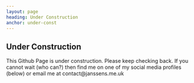 ```yaml
---
layout: page
heading: Under Construction
anchor: under-const
---
```


<section>
    <h2>Under Construction</h2>
    <p>This Github Page is under construction. Please keep checking back. If you cannot wait (who can?) then find me on one of my social media profiles (below) or email me at contact@janssens.me.uk</p>
</section>

